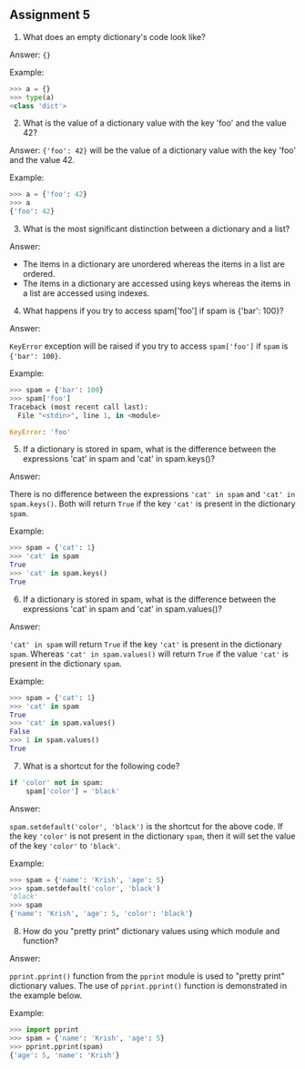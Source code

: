 ## Assignment 5


1. What does an empty dictionary's code look like?

Answer: `{}`

Example:
```python
>>> a = {}
>>> type(a)
<class 'dict'>
```

2. What is the value of a dictionary value with the key 'foo' and the value 42?

Answer: 
`{'foo': 42}` will be the value of a dictionary value with the key 'foo' and the value 42.

Example:

```python
>>> a = {'foo': 42}
>>> a
{'foo': 42}
```

3. What is the most significant distinction between a dictionary and a list?

Answer: 

- The items in a dictionary are unordered whereas the items in a list are ordered.
- The items in a dictionary are accessed using keys whereas the items in a list are accessed using indexes.

4. What happens if you try to access spam['foo'] if spam is {'bar': 100}?

Answer:

 `KeyError` exception will be raised if you try to access `spam['foo']` if `spam` is `{'bar': 100}`.

Example:

```python
>>> spam = {'bar': 100}
>>> spam['foo']
Traceback (most recent call last):
  File "<stdin>", line 1, in <module>

KeyError: 'foo'

```

5. If a dictionary is stored in spam, what is the difference between the expressions 'cat' in spam and 'cat' in spam.keys()?

Answer:

 There is no difference between the expressions `'cat' in spam` and `'cat' in spam.keys()`. Both will return `True` if the key `'cat'` is present in the dictionary `spam`.

Example: 

```python
>>> spam = {'cat': 1}
>>> 'cat' in spam
True
>>> 'cat' in spam.keys()
True
```

6. If a dictionary is stored in spam, what is the difference between the expressions 'cat' in spam and 'cat' in spam.values()?

Answer:

 `'cat' in spam` will return `True` if the key `'cat'` is present in the dictionary `spam`. Whereas `'cat' in spam.values()` will return `True` if the value `'cat'` is present in the dictionary `spam`.

Example:

```python
>>> spam = {'cat': 1}
>>> 'cat' in spam
True
>>> 'cat' in spam.values()
False
>>> 1 in spam.values()
True
```

7. What is a shortcut for the following code?
```python
if 'color' not in spam:
    spam['color'] = 'black'
```

Answer: 

`spam.setdefault('color', 'black')` is the shortcut for the above code. If the key `'color'` is not present in the dictionary `spam`, then it will set the value of the key `'color'` to `'black'`. 

Example:

```python
>>> spam = {'name': 'Krish', 'age': 5}
>>> spam.setdefault('color', 'black')
'black'
>>> spam
{'name': 'Krish', 'age': 5, 'color': 'black'}
```

8. How do you "pretty print" dictionary values using which module and function?

Answer: 

`pprint.pprint()` function from the `pprint` module is used to "pretty print" dictionary values. The use of `pprint.pprint()` function is demonstrated in the example below.

Example:

```python
>>> import pprint
>>> spam = {'name': 'Krish', 'age': 5}
>>> pprint.pprint(spam)
{'age': 5, 'name': 'Krish'}
```